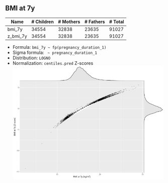 ## BMI at 7y

| Name | # Children | # Mothers | # Fathers | # Total |
| ---- | ---------- | --------- | --------- | ------- |
| bmi_7y | 34554 | 32838 | 23635 | 91027 |
| z_bmi_7y | 34554 | 32838 | 23635 | 91027 |

- Formula: `bmi_7y ~ fp(pregnancy_duration_1)`
- Sigma formula: ` ~ pregnancy_duration_1`
- Distribution: `LOGNO`
- Normalization: `centiles.pred` Z-scores
![](plots/z_bmi_7y_vs_bmi_7y_child.png)


